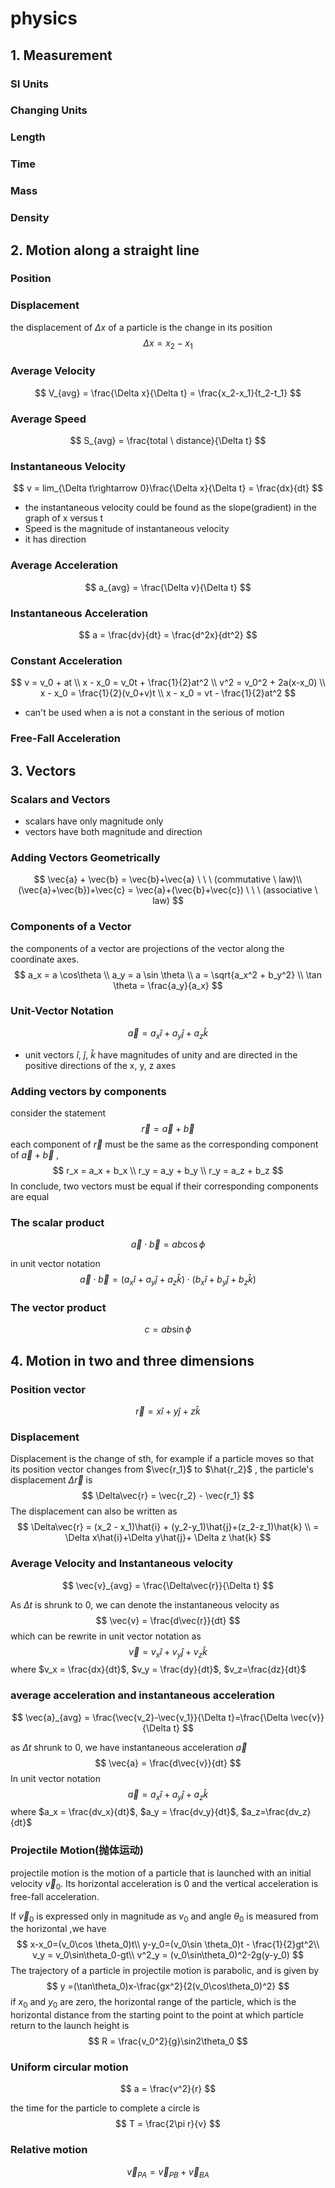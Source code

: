 # physics

## 1. Measurement

### SI Units

### Changing Units

### Length

### Time

### Mass

### Density

## 2. Motion along a straight line

### Position

### Displacement

the displacement of $\Delta x$ of a particle is the change in its position
$$
\Delta x = x_2 - x_1
$$

### Average Velocity

$$
V_{avg} = \frac{\Delta x}{\Delta t} = \frac{x_2-x_1}{t_2-t_1}
$$



### Average Speed

$$
S_{avg} = \frac{total \ distance}{\Delta t}
$$



### Instantaneous Velocity

$$
v = lim_{\Delta t\rightarrow 0}\frac{\Delta x}{\Delta t} = \frac{dx}{dt}
$$

* the instantaneous velocity could be found as the slope(gradient) in the graph of x versus t
* Speed is the magnitude of instantaneous velocity
* it has direction

### Average Acceleration

$$
a_{avg} = \frac{\Delta v}{\Delta t}
$$



### Instantaneous Acceleration

$$
a = \frac{dv}{dt} = \frac{d^2x}{dt^2}
$$



### Constant Acceleration

$$
v = v_0 + at \\
x - x_0 = v_0t + \frac{1}{2}at^2 \\
v^2 = v_0^2 + 2a(x-x_0) \\
x - x_0 = \frac{1}{2}(v_0+v)t \\
x - x_0 = vt - \frac{1}{2}at^2
$$

* can't be used when a is not a constant in the serious of motion

### Free-Fall Acceleration

## 3. Vectors

### Scalars and Vectors

* scalars have only magnitude only
* vectors have both magnitude and direction

### Adding Vectors Geometrically

$$
\vec{a} + \vec{b} = \vec{b}+\vec{a} \ \ \ (commutative \ law)\\
(\vec{a}+\vec{b})+\vec{c} = \vec{a}+(\vec{b}+\vec{c}) \ \ \ (associative \ law)
$$

### Components of a Vector

the components of a vector are projections of the vector along the coordinate axes.
$$
a_x = a \cos\theta \\
a_y = a \sin \theta \\
a = \sqrt{a_x^2 + b_y^2} \\
\tan \theta = \frac{a_y}{a_x}
$$

### Unit-Vector Notation

$$
\vec{a} = a_x\hat{i}+a_y\hat{j}+a_z\hat{k}
$$

* unit vectors  $\hat{i}$,  $\hat{j}$,  $\hat{k}$ have magnitudes of unity and are directed in the positive directions of the x, y, z axes

### Adding vectors by components

consider the statement
$$
\vec{r} = \vec{a}+\vec{b}
$$
each component of $\vec{r}$ must be the same as the corresponding component of $\vec{a}+\vec{b}$ , 
$$
r_x = a_x + b_x \\
r_y = a_y + b_y \\
r_y = a_z + b_z
$$
In conclude, two vectors must be equal if their corresponding components are equal

### The scalar product

$$
\vec{a}\cdot\vec{b}=ab\cos\phi
$$

in unit vector notation
$$
\vec{a}\cdot\vec{b} = (a_x\hat{i}+a_y\hat{j}+a_z\hat{k})\cdot(b_x\hat{i}+b_y\hat{j}+b_z\hat{k})
$$

### The vector product

$$
c = ab\sin\phi
$$



## 4. Motion in two and three dimensions

### Position vector

$$
\vec{r} = x\hat{i}+y\hat{j}+z\hat{k}
$$

### Displacement

Displacement is the change of sth, for example if a particle moves so that its position vector changes from $\vec{r_1}$ to $\hat{r_2}$ , the particle's displacement $\Delta\vec{r}$ is
$$
\Delta\vec{r} = \vec{r_2} - \vec{r_1}
$$
The displacement can also be written as
$$
\Delta\vec{r} = (x_2 - x_1)\hat{i} + (y_2-y_1)\hat{j}+(z_2-z_1)\hat{k} \\
= \Delta x\hat{i}+\Delta y\hat{j}+ \Delta z \hat{k}
$$

### Average Velocity and Instantaneous velocity

$$
\vec{v}_{avg} = \frac{\Delta\vec{r}}{\Delta t}
$$

As $\Delta t$ is shrunk to 0, we can denote the instantaneous velocity as
$$
\vec{v} = \frac{d\vec{r}}{dt}
$$
which can be rewrite in unit vector notation as
$$
\vec{v} = v_x\hat{i}+v_y\hat{j}+v_z\hat{k}
$$
where $v_x = \frac{dx}{dt}$, $v_y = \frac{dy}{dt}$, $v_z=\frac{dz}{dt}$ 

### average acceleration and instantaneous acceleration

$$
\vec{a}_{avg} = \frac{\vec{v_2}-\vec{v_1}}{\Delta t}=\frac{\Delta \vec{v}}{\Delta t}
$$

as $\Delta t$ shrunk to 0, we have instantaneous acceleration $\vec{a}$ 
$$
\vec{a} = \frac{d\vec{v}}{dt}
$$
In unit vector notation
$$
\vec{a} = a_x\hat{i}+a_y\hat{j}+a_z\hat{k}
$$
where $a_x = \frac{dv_x}{dt}$,  $a_y = \frac{dv_y}{dt}$, $a_z=\frac{dv_z}{dt}$ 

### Projectile Motion(抛体运动)

projectile motion is the motion of a particle that is launched with an initial velocity $\vec{v}_0$. Its horizontal acceleration is 0 and the vertical acceleration is free-fall acceleration.

If $\vec{v}_0$ is expressed only in magnitude as $v_0$ and angle $\theta_0$ is measured from the horizontal ,we have
$$
x-x_0=(v_0\cos \theta_0)t\\
y-y_0=(v_0\sin \theta_0)t - \frac{1}{2}gt^2\\
v_y = v_0\sin\theta_0-gt\\
v^2_y = (v_0\sin\theta_0)^2-2g(y-y_0)
$$
The trajectory of a particle in projectile motion is parabolic, and is given by
$$
y =(\tan\theta_0)x-\frac{gx^2}{2(v_0\cos\theta_0)^2}
$$
if $x_0$ and $y_0$ are zero, the horizontal range of the particle, which is the horizontal distance from the starting point to the point at which particle return to the launch height is
$$
R = \frac{v_0^2}{g}\sin2\theta_0
$$

### Uniform circular motion

$$
a = \frac{v^2}{r}
$$

the time for the particle to complete a circle is 
$$
T = \frac{2\pi r}{v}
$$

### Relative motion

$$
\vec{v}_{PA} = \vec{v}_{PB}+\vec{v}_{BA}
$$

